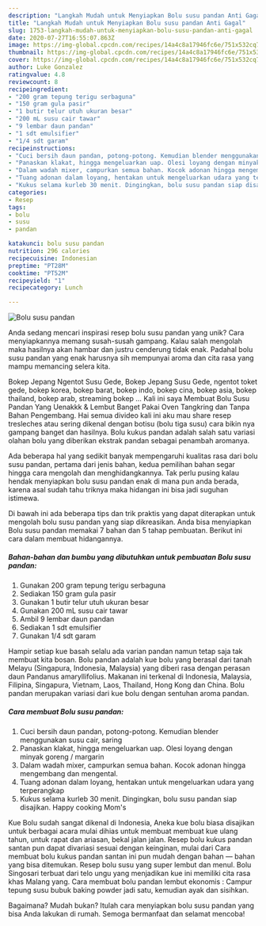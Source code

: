 ```yaml
---
description: "Langkah Mudah untuk Menyiapkan Bolu susu pandan Anti Gagal"
title: "Langkah Mudah untuk Menyiapkan Bolu susu pandan Anti Gagal"
slug: 1753-langkah-mudah-untuk-menyiapkan-bolu-susu-pandan-anti-gagal
date: 2020-07-27T16:55:07.863Z
image: https://img-global.cpcdn.com/recipes/14a4c8a17946fc6e/751x532cq70/bolu-susu-pandan-foto-resep-utama.jpg
thumbnail: https://img-global.cpcdn.com/recipes/14a4c8a17946fc6e/751x532cq70/bolu-susu-pandan-foto-resep-utama.jpg
cover: https://img-global.cpcdn.com/recipes/14a4c8a17946fc6e/751x532cq70/bolu-susu-pandan-foto-resep-utama.jpg
author: Luke Gonzalez
ratingvalue: 4.8
reviewcount: 8
recipeingredient:
- "200 gram tepung terigu serbaguna"
- "150 gram gula pasir"
- "1 butir telur utuh ukuran besar"
- "200 mL susu cair tawar"
- "9 lembar daun pandan"
- "1 sdt emulsifier"
- "1/4 sdt garam"
recipeinstructions:
- "Cuci bersih daun pandan, potong-potong. Kemudian blender menggunakan susu cair, saring"
- "Panaskan klakat, hingga mengeluarkan uap. Olesi loyang dengan minyak goreng / margarin"
- "Dalam wadah mixer, campurkan semua bahan. Kocok adonan hingga mengembang dan mengental."
- "Tuang adonan dalam loyang, hentakan untuk mengeluarkan udara yang terperangkap"
- "Kukus selama kurleb 30 menit. Dingingkan, bolu susu pandan siap disajikan. Happy cooking Mom&#39;s"
categories:
- Resep
tags:
- bolu
- susu
- pandan

katakunci: bolu susu pandan 
nutrition: 296 calories
recipecuisine: Indonesian
preptime: "PT28M"
cooktime: "PT52M"
recipeyield: "1"
recipecategory: Lunch

---
```



![Bolu susu pandan](https://img-global.cpcdn.com/recipes/14a4c8a17946fc6e/751x532cq70/bolu-susu-pandan-foto-resep-utama.jpg)

Anda sedang mencari inspirasi resep bolu susu pandan yang unik? Cara menyiapkannya memang susah-susah gampang. Kalau salah mengolah maka hasilnya akan hambar dan justru cenderung tidak enak. Padahal bolu susu pandan yang enak harusnya sih mempunyai aroma dan cita rasa yang mampu memancing selera kita.

Bokep Jepang Ngentot Susu Gede, Bokep Jepang Susu Gede, ngentot toket gede, bokep korea, bokep barat, bokep indo, bokep cina, bokep asia, bokep thailand, bokep arab, streaming bokep … Kali ini saya Membuat Bolu Susu Pandan Yang Uenakkk &amp; Lembut Banget Pakai Oven Tangkring dan Tanpa Bahan Pengembang. Hai semua divideo kali ini aku mau share resep tresleches atau sering dikenal dengan botisu (bolu tiga susu) cara bikin nya gampang banget dan hasilnya. Bolu kukus pandan adalah salah satu variasi olahan bolu yang diberikan ekstrak pandan sebagai penambah aromanya.

Ada beberapa hal yang sedikit banyak mempengaruhi kualitas rasa dari bolu susu pandan, pertama dari jenis bahan, kedua pemilihan bahan segar hingga cara mengolah dan menghidangkannya. Tak perlu pusing kalau hendak menyiapkan bolu susu pandan enak di mana pun anda berada, karena asal sudah tahu triknya maka hidangan ini bisa jadi suguhan istimewa.


Di bawah ini ada beberapa tips dan trik praktis yang dapat diterapkan untuk mengolah bolu susu pandan yang siap dikreasikan. Anda bisa menyiapkan Bolu susu pandan memakai 7 bahan dan 5 tahap pembuatan. Berikut ini cara dalam membuat hidangannya.

<!--inarticleads1-->

##### Bahan-bahan dan bumbu yang dibutuhkan untuk pembuatan Bolu susu pandan:

1. Gunakan 200 gram tepung terigu serbaguna
1. Sediakan 150 gram gula pasir
1. Gunakan 1 butir telur utuh ukuran besar
1. Gunakan 200 mL susu cair tawar
1. Ambil 9 lembar daun pandan
1. Sediakan 1 sdt emulsifier
1. Gunakan 1/4 sdt garam


Hampir setiap kue basah selalu ada varian pandan namun tetap saja tak membuat kita bosan. Bolu pandan adalah kue bolu yang berasal dari tanah Melayu (Singapura, Indonesia, Malaysia) yang diberi rasa dengan perasan daun Pandanus amaryllifolius. Makanan ini terkenal di Indonesia, Malaysia, Filipina, Singapura, Vietnam, Laos, Thailand, Hong Kong dan China. Bolu pandan merupakan variasi dari kue bolu dengan sentuhan aroma pandan. 

<!--inarticleads2-->

##### Cara membuat Bolu susu pandan:

1. Cuci bersih daun pandan, potong-potong. Kemudian blender menggunakan susu cair, saring
1. Panaskan klakat, hingga mengeluarkan uap. Olesi loyang dengan minyak goreng / margarin
1. Dalam wadah mixer, campurkan semua bahan. Kocok adonan hingga mengembang dan mengental.
1. Tuang adonan dalam loyang, hentakan untuk mengeluarkan udara yang terperangkap
1. Kukus selama kurleb 30 menit. Dingingkan, bolu susu pandan siap disajikan. Happy cooking Mom&#39;s


Kue Bolu sudah sangat dikenal di Indonesia, Aneka kue bolu biasa disajikan untuk berbagai acara mulai dihias untuk membuat membuat kue ulang tahun, untuk rapat dan ariasan, bekal jalan jalan. Resep bolu kukus pandan santan pun dapat divariasi sesuai dengan keinginan, mulai dari Cara membuat bolu kukus pandan santan ini pun mudah dengan bahan — bahan yang bisa ditemukan. Resep bolu susu yang super lembut dan menul. Bolu Singosari terbuat dari telo ungu yang menjadikan kue ini memiliki cita rasa khas Malang yang. Cara membuat bolu pandan lembut ekonomis : Campur tepung susu bubuk baking powder jadi satu, kemudian ayak dan sisihkan. 

Bagaimana? Mudah bukan? Itulah cara menyiapkan bolu susu pandan yang bisa Anda lakukan di rumah. Semoga bermanfaat dan selamat mencoba!
